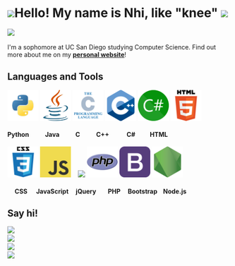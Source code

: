 # <img src="https://media1.tenor.com/images/f88ee476d2f653b9cbc5a7b95acbd265/tenor.gif?itemid=11366012" width="50">Hello! My name is Nhi, like "knee"  <img src="https://emojipedia-us.s3.dualstack.us-west-1.amazonaws.com/thumbs/120/google/263/leg_1f9b5.png" width="50">
[<img src="https://www.plantpoweredplates.media/images/profile_nhi.png" width="200">](https://nhilikeknee.herokuapp.com/)     

I'm a sophomore at UC San Diego studying Computer Science. Find out more about me on my <strong>[personal website](https://nhilikeknee.herokuapp.com/)</strong>!    


## Languages and Tools
<img src="https://raw.githubusercontent.com/github/explore/80688e429a7d4ef2fca1e82350fe8e3517d3494d/topics/python/python.png" width="70"> <img src="https://raw.githubusercontent.com/github/explore/80688e429a7d4ef2fca1e82350fe8e3517d3494d/topics/java/java.png" width="70"> <img src="https://raw.githubusercontent.com/github/explore/80688e429a7d4ef2fca1e82350fe8e3517d3494d/topics/c/c.png" width="70"> <img src="https://raw.githubusercontent.com/github/explore/80688e429a7d4ef2fca1e82350fe8e3517d3494d/topics/cpp/cpp.png" width="70"> <img src="https://raw.githubusercontent.com/github/explore/80688e429a7d4ef2fca1e82350fe8e3517d3494d/topics/csharp/csharp.png" width="70"> <img src="https://raw.githubusercontent.com/github/explore/80688e429a7d4ef2fca1e82350fe8e3517d3494d/topics/html/html.png" width="70"> 
#### Python &nbsp;&nbsp;&nbsp;&nbsp;&nbsp;&nbsp;&nbsp;&nbsp;&nbsp;&nbsp;Java &nbsp;&nbsp;&nbsp;&nbsp;&nbsp;&nbsp;&nbsp;&nbsp;&nbsp;&nbsp;C &nbsp;&nbsp;&nbsp;&nbsp;&nbsp;&nbsp;&nbsp;&nbsp;&nbsp; C++ &nbsp;&nbsp;&nbsp;&nbsp;&nbsp;&nbsp;&nbsp;&nbsp;&nbsp;&nbsp; C# &nbsp;&nbsp;&nbsp;&nbsp;&nbsp;&nbsp;&nbsp;&nbsp; HTML &nbsp;&nbsp;&nbsp;&nbsp; 
<img src="https://raw.githubusercontent.com/github/explore/80688e429a7d4ef2fca1e82350fe8e3517d3494d/topics/css/css.png" width="70"> <img src="https://raw.githubusercontent.com/github/explore/80688e429a7d4ef2fca1e82350fe8e3517d3494d/topics/javascript/javascript.png" width="70"> &nbsp;&nbsp;&nbsp;<img src="https://miro.medium.com/max/285/1*QR2SBNwG75LyY5uwqWpN3A.png" width="70"> <img src="https://raw.githubusercontent.com/github/explore/80688e429a7d4ef2fca1e82350fe8e3517d3494d/topics/php/php.png" width="70"> <img src="https://raw.githubusercontent.com/github/explore/80688e429a7d4ef2fca1e82350fe8e3517d3494d/topics/bootstrap/bootstrap.png" width="70"> <img src="https://raw.githubusercontent.com/github/explore/80688e429a7d4ef2fca1e82350fe8e3517d3494d/topics/nodejs/nodejs.png" width="70">    
#### &nbsp;&nbsp;&nbsp;&nbsp;&nbsp;CSS &nbsp;&nbsp;&nbsp;&nbsp; JavaScript &nbsp;&nbsp;&nbsp; jQuery &nbsp;&nbsp;&nbsp;&nbsp;&nbsp;&nbsp; PHP &nbsp;&nbsp;&nbsp; Bootstrap &nbsp;&nbsp; Node.js   

## Say hi!
[<img src="https://www.plantpoweredplates.media/images/profile_nhi.png" width="50">](https://nhilikeknee.herokuapp.com/)     
[<img src="https://nhilikeknee.herokuapp.com/img/socialmediaicons/linkedin.png" width="50">](https://www.linkedin.com/in/nhi-nguyen-1990a8167/)    
[<img src="https://nhilikeknee.herokuapp.com/img/socialmediaicons/instagram.png" width="50">](https://www.instagram.com/knee.draws/)     
[<img src="https://nhilikeknee.herokuapp.com/img/socialmediaicons/youtube.png" width="50">](https://www.youtube.com/channel/UCqRNuywamnA8-Z-c5Jeergw?)

